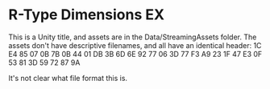 # R-Type Dimensions EX

This is a Unity title, and assets are in the Data/StreamingAssets folder.
The assets don't have descriptive filenames, and all have an identical header:
1C E4 85 07 0B 7B 0B 44 01 DB 3B 6D 6E 92 77 06 3D 77 F3 A9 23 1F 47 E3 0F 53 81 3D 59 72 87 9A

It's not clear what file format this is.